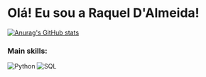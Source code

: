 # Olá! Eu sou a Raquel D'Almeida! 

[![Anurag's GitHub stats](https://github-readme-stats.vercel.app/api?username=anuraghazra)](https://github.com/anuraghazra/github-readme-stats)

 ### Main skills: 
 ![Python](https://img.shields.io/badge/Python-3776AB?style=for-the-badge&logo=python&logoColor=white)
 ![SQL](https://img:shields.io/badge/-SQL-001117?style=for-the-badge&logo=sql&labelColor0D1117)&nbsp;
